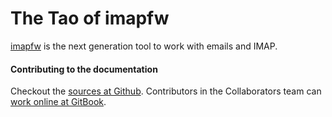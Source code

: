 # The Tao of imapfw

[imapfw](http://imapfw.offlineimap.org) is the next generation tool to work with emails and IMAP.


#### Contributing to the documentation

Checkout the [sources at Github](https://github.com/OfflineIMAP/imapfw-documentation). Contributors in the Collaborators team can [work online at GitBook](https://www.gitbook.com/book/offlineimap/imapfw-documentation/details).